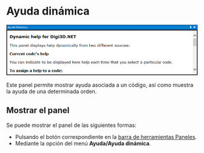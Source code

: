 # Ayuda dinámica

![Panel Ayuda din&#xE1;mica](../../../.gitbook/assets/ayudadinamica.png)

Este panel permite mostrar ayuda asociada a un código, así como muestra la ayuda de una determinada orden.

## Mostrar el panel

Se puede mostrar el panel de las siguientes formas:

* Pulsando el botón correspondiente en la [barra de herramientas Paneles](../barras-de-herramientas/paneles.md).
* Mediante la opción del menú **Ayuda/Ayuda dinámica**.

